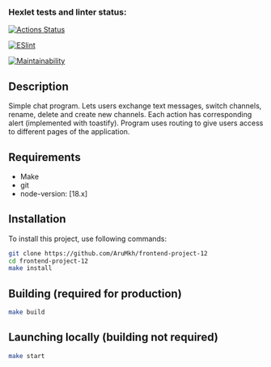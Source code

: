### Hexlet tests and linter status:
[![Actions Status](https://github.com/AruMkh/frontend-project-12/actions/workflows/hexlet-check.yml/badge.svg)](https://github.com/AruMkh/frontend-project-12/actions)

[![ESlint](https://github.com/AruMkh/frontend-project-12/actions/workflows/ESlint.yml/badge.svg)](https://github.com/AruMkh/frontend-project-12/actions/workflows/ESlint.yml)

[![Maintainability](https://api.codeclimate.com/v1/badges/1abd6b80b4b83af67dba/maintainability)](https://codeclimate.com/github/AruMkh/frontend-project-12/maintainability)

## Description

Simple chat program. Lets users exchange text messages, switch channels, rename, delete and create new channels. Each action
has corresponding alert (implemented with toastify). Program uses routing to give users access to different pages of the application.

## Requirements

- Make
- git
- node-version: [18.x]

## Installation

To install this project, use following commands:
```bash
git clone https://github.com/AruMkh/frontend-project-12
cd frontend-project-12
make install
```
## Building (required for production)
```bash
make build
```
## Launching locally (building not required)
```bash
make start
```
